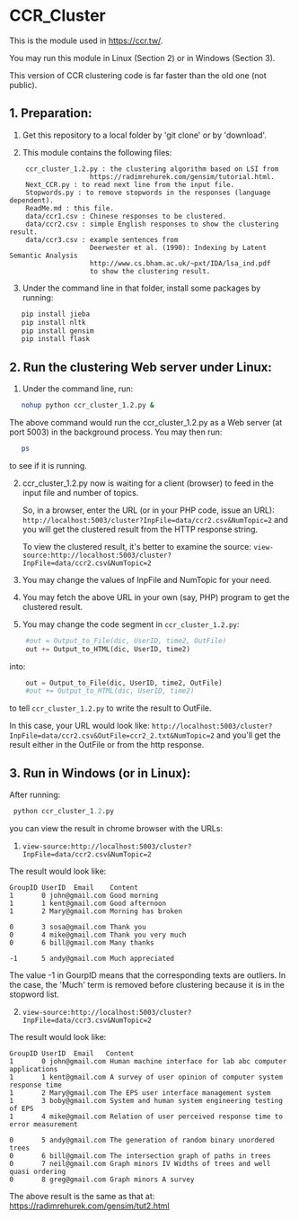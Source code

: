 # CCR_Cluster

This is the module used in https://ccr.tw/.

You may run this module in Linux (Section 2) or in Windows (Section 3).

This version of CCR clustering code is far faster than the old one (not public).

## 1. Preparation:

1. Get this repository to a local folder by 'git clone' or by 'download'.

2. This module contains the following files:

```
    ccr_cluster_1.2.py : the clustering algorithm based on LSI from 
                    https://radimrehurek.com/gensim/tutorial.html.
    Next_CCR.py : to read next line from the input file.
    Stopwords.py : to remove stopwords in the responses (language dependent).
    ReadMe.md : this file.
    data/ccr1.csv : Chinese responses to be clustered.
    data/ccr2.csv : simple English responses to show the clustering result.
    data/ccr3.csv : example sentences from 
                    Deerwester et al. (1990): Indexing by Latent Semantic Analysis
                    http://www.cs.bham.ac.uk/~pxt/IDA/lsa_ind.pdf
                    to show the clustering result.
```

3. Under the command line in that folder, install some packages by running:

```bash
   pip install jieba
   pip install nltk
   pip install gensim
   pip install flask
```

## 2. Run the clustering Web server under Linux:

1. Under the command line, run:

```bash
   nohup python ccr_cluster_1.2.py &
```

The above command would run the ccr_cluster_1.2.py as a Web server
(at port 5003) in the background process. You may then run:

```bash
   ps
```

to see if it is running.

2. ccr_cluster_1.2.py now is waiting for a client (browser) to
   feed in the input file and number of topics.

   So, in a browser, enter the URL (or in your PHP code, issue an URL):
   `http://localhost:5003/cluster?InpFile=data/ccr2.csv&NumTopic=2`
   and you will get the clustered result from the HTTP response string.

   To view the clustered result, it's better to examine the source:
   `view-source:http://localhost:5003/cluster?InpFile=data/ccr2.csv&NumTopic=2`

3. You may change the values of InpFile and NumTopic for your need.
4. You may fetch the above URL in your own (say, PHP) program to get the clustered result.
5. You may change the code segment in `ccr_cluster_1.2.py`:

```python
    #out = Output_to_File(dic, UserID, time2, OutFile)
    out += Output_to_HTML(dic, UserID, time2)
```

into:

```python
    out = Output_to_File(dic, UserID, time2, OutFile)
    #out += Output_to_HTML(dic, UserID, time2)
```

to tell `ccr_cluster_1.2.py` to write the result to OutFile.

In this case, your URL would look like:
`http://localhost:5003/cluster?InpFile=data/ccr2.csv&OutFile=ccr2_2.txt&NumTopic=2`
and you'll get the result either in the OutFile or from the http response.

## 3. Run in Windows (or in Linux):

After running:

```python
 python ccr_cluster_1.2.py
```

you can view the result in chrome browser with the URLs:

1. `view-source:http://localhost:5003/cluster?InpFile=data/ccr2.csv&NumTopic=2`

The result would look like:

```
GroupID	UserID	Email	 Content
1       0 john@gmail.com Good morning
1       1 kent@gmail.com Good afternoon
1       2 Mary@gmail.com Morning has broken

0       3 sosa@gmail.com Thank you
0       4 mike@gmail.com Thank you very much
0       6 bill@gmail.com Many thanks

-1      5 andy@gmail.com Much appreciated
```

The value -1 in GourpID means that the corresponding texts are outliers.
In the case, the 'Much' term is removed before clustering because it is in the stopword list.

2. `view-source:http://localhost:5003/cluster?InpFile=data/ccr3.csv&NumTopic=2`

The result would look like:

```
GroupID	UserID	Email	Content
1       0 john@gmail.com Human machine interface for lab abc computer applications
1       1 kent@gmail.com A survey of user opinion of computer system response time
1       2 Mary@gmail.com The EPS user interface management system
1       3 boby@gmail.com System and human system engineering testing of EPS
1       4 mike@gmail.com Relation of user perceived response time to error measurement

0       5 andy@gmail.com The generation of random binary unordered trees
0       6 bill@gmail.com The intersection graph of paths in trees
0       7 neil@gmail.com Graph minors IV Widths of trees and well quasi ordering
0       8 greg@gmail.com Graph minors A survey
```

The above result is the same as that at: https://radimrehurek.com/gensim/tut2.html